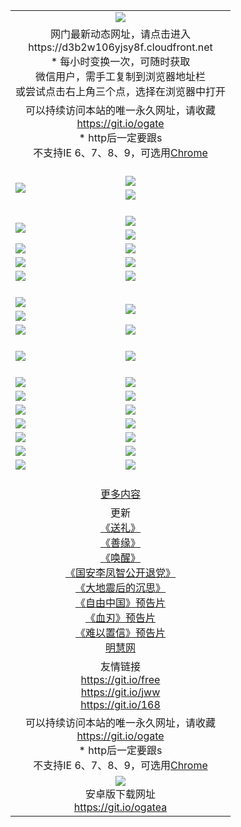 ﻿<table>
  <tr></tr>
  <tr><td colspan=2 align=center><img src="https://cloud.githubusercontent.com/assets/11880933/13434984/f430fae2-e012-11e5-814f-c2df1e82b247.jpg" /></td></tr>
  <tr><td colspan=2 align=center>网门最新动态网址，请点击进入
<br>https://d3b2w106yjsy8f.cloudfront.net
    <br/>* 每小时变换一次，可随时获取<br/>微信用户，需手工复制到浏览器地址栏<br>或尝试点击右上角三个点，选择在浏览器中打开
    <!--br>* IE6打开动态网址须在选项中勾选TLS 1.0--></td>
  </tr>
  <tr>
    <td colspan=2 align=center>可以持续访问本站的唯一永久网址，请收藏<br/><a href="https://git.io/ogate" target="_blank">https://git.io/ogate</a><br/>* http后一定要跟s<br/>不支持IE 6、7、8、9，可选用<a href="https://d3b2w106yjsy8f.cloudfront.net/ogUP.aspx?name=0ChromePortable.zip">Chrome</a></td>
  </tr>
  <tr height="20">
  <tr>
    <td rowspan=2><a href="https://d3b2w106yjsy8f.cloudfront.net/ogUP.aspx?name=11DKC.mp4&list=11DKC" target="_blank"><img src="https://d3b2w106yjsy8f.cloudfront.net/Up/11DKC1.jpg" /></a></td> 
    <td><div><a href="https://d3b2w106yjsy8f.cloudfront.net/ogUP.aspx?name=LRWS.mp4&list=LRWS" target="_blank"><img src="https://d3b2w106yjsy8f.cloudfront.net/Up/LRWS.jpg" /></a></td>
   </tr>
  <tr>
    <td><a href="https://d3b2w106yjsy8f.cloudfront.net/ogView.aspx" target="_blank"><img src="https://d3b2w106yjsy8f.cloudfront.net/Up/11TGKDY.jpg" /></a></td>
  </tr>
  <tr height="20">
  <tr>
    <td rowspan=2><a href="https://d3b2w106yjsy8f.cloudfront.net/ogUP.aspx?name=4EE/DJ.mp4&list=4EEDJ" target="_blank"><img src="https://d3b2w106yjsy8f.cloudfront.net/Up/4EE/DJ_140.jpg"/></a></td>
    <td><a href="https://d3b2w106yjsy8f.cloudfront.net/ogUP.aspx?name=4EE/ZG.mp4&list=4EEZG" target="_blank"><img src="https://d3b2w106yjsy8f.cloudfront.net/Up/4EE/ZG0.jpg"/></a></td>
    <!--td><a href="https://d3b2w106yjsy8f.cloudfront.net/ogUP.aspx?name=4EE/HQ.mp4&list=4EEHQ" target="_blank"><img src="https://d3b2w106yjsy8f.cloudfront.net/Up/4EE/HQ0.jpg"/></a></td-->
  </tr>
  <tr>
    <td><a href="https://d3b2w106yjsy8f.cloudfront.net/ogUP.aspx?name=4EE/QQ.mp4&list=4EEQQ" target="_blank"><img src="https://d3b2w106yjsy8f.cloudfront.net/Up/4EE/QQ0.jpg"/></a></td>
  </tr>
            <tr>
                <td><a href="https://d3b2w106yjsy8f.cloudfront.net/ogUP.aspx?name=4EE/HD.mp4&list=4EEHD" target="_blank"><img src="https://d3b2w106yjsy8f.cloudfront.net/Up/4EE/HD0.jpg"/></a></td>
                <td><a href="https://d3b2w106yjsy8f.cloudfront.net/ogUP.aspx?name=4EE/GX.mp4&list=4EEGX" target="_blank"><img src="https://d3b2w106yjsy8f.cloudfront.net/Up/4EE/GX0.jpg"/></a></td>
            </tr>
            <tr>
                <td><a href="https://d3b2w106yjsy8f.cloudfront.net/ogUP.aspx?name=4EE/TX.mp4&list=4EETX" target="_blank"><img src="https://d3b2w106yjsy8f.cloudfront.net/Up/4EE/TX0.jpg"/></a></td>
                <td><a href="https://d3b2w106yjsy8f.cloudfront.net/ogUP.aspx?name=4EE/WZ.mp4&list=4EEWZ" target="_blank"><img src="https://d3b2w106yjsy8f.cloudfront.net/Up/4EE/WZ0.jpg"/></a></td>
            </tr>
  <tr>
    <td><a href="https://d3b2w106yjsy8f.cloudfront.net/onCO.aspx?ob=600%CA%C2%CE%EF&op=%D4%F6%C9%BE%B8%C4&args=WH1~%23%C0%E0%D0%CD6%D0%C2%CE%C5%7c%23%C0%E0%D0%CD6%C6%C0%C2%DB" target="_blank"><img src="https://d3b2w106yjsy8f.cloudfront.net/Up/0WZ.jpg" /></a></td>
    <td><a href="https://d3b2w106yjsy8f.cloudfront.net/onCO.aspx?ob=600%CA%C2%CE%EF&op=%D4%F6%C9%BE%B8%C4&args=WH1~%23%D3%C3%BB%A7" target="_blank"><img src="https://d3b2w106yjsy8f.cloudfront.net/Up/0WB.jpg" /></a></td>
  </tr>
  <tr height="20">
  <tr>
    <td><a href="https://d3b2w106yjsy8f.cloudfront.net/ogUP.aspx?name=JQR.mp4&count=2" target="_blank"><img src="https://d3b2w106yjsy8f.cloudfront.net/Up/JQR.jpg" /></a></td>   
    <td rowspan=2><a href="https://d3b2w106yjsy8f.cloudfront.net/ogUP.aspx?name=JP.mp4&count=9" target="_blank"><img src="https://d3b2w106yjsy8f.cloudfront.net/Up/JP.jpg" /></td>
  </tr>
  <tr>
    <td><a href="https://d3b2w106yjsy8f.cloudfront.net/ogUP.aspx?name=WH.mp4" target="_blank"><img src="https://d3b2w106yjsy8f.cloudfront.net/Up/WH.jpg" /></a></td>
  </tr>
  <tr>
    <td><a href="https://d3b2w106yjsy8f.cloudfront.net/ogUP.aspx?name=SSZJ.mp4&list=SSZJ" target="_blank"><img src="https://d3b2w106yjsy8f.cloudfront.net/Up/SSZJ.jpg" /></a></td>
    <td><a href="https://d3b2w106yjsy8f.cloudfront.net/ogUP.aspx?name=WLSH.mp4&count=2" target="_blank"><img src="https://d3b2w106yjsy8f.cloudfront.net/Up/WLSH.jpg" /></a</td>
  </tr>
  <tr height="20">
  <tr>
    <td><a href="https://d3b2w106yjsy8f.cloudfront.net/ogUP.aspx?name=ZY.mp4&count=2015|16" target="_blank"><img src="https://d3b2w106yjsy8f.cloudfront.net/Up/ZY.jpg" /></a</td>
    <td><a href="https://d3b2w106yjsy8f.cloudfront.net/ogUP.aspx?name=XTFY.mp4&count=B|2,A|24" target="_blank"><img src="https://d3b2w106yjsy8f.cloudfront.net/Up/XTFY.jpg" /></a></td>
  </tr>
  <tr height="20">
  </tr>
  <!--tr>
    <td><a href="https://d3b2w106yjsy8f.cloudfront.net/ogUP.aspx?name=4EE/GX.mp4&list=4EEGX" target="_blank"><img src="https://d3b2w106yjsy8f.cloudfront.net/Up/4EE/GX0.jpg"/></a></td>
    <td><a href="https://d3b2w106yjsy8f.cloudfront.net/ogUP.aspx?name=4EE/HD.mp4&list=4EEHD" target="_blank"><img src="https://d3b2w106yjsy8f.cloudfront.net/Up/4EE/HD0.jpg"/></a></td>
  </tr>
  <tr>
    <td><a href="https://d3b2w106yjsy8f.cloudfront.net/ogUP.aspx?name=4EE/TX.mp4&list=4EETX" target="_blank"><img src="https://d3b2w106yjsy8f.cloudfront.net/Up/4EE/TX0.jpg"/></a></td>
    <td><a href="https://d3b2w106yjsy8f.cloudfront.net/ogUP.aspx?name=4EE/WZ.mp4&list=4EEWZ" target="_blank"><img src="https://d3b2w106yjsy8f.cloudfront.net/Up/4EE/WZ0.jpg"/></a></td>
  </tr-->
  <tr>
    <td><a href="https://d3b2w106yjsy8f.cloudfront.net/onUP.aspx?name=https://du172fz170yac.cloudfront.net/" target="_blank"><img src="https://d3b2w106yjsy8f.cloudfront.net/Up/0DTW.jpg"/></a></td>
    <td><a href="https://d3b2w106yjsy8f.cloudfront.net/onUP.aspx?name=https://d240ns8up8earz.cloudfront.net/acenter/" target="_blank"><img src="https://d3b2w106yjsy8f.cloudfront.net/Up/0TDW.jpg" /></a></td>
  </tr>
  <tr>
    <td><a href="https://d3b2w106yjsy8f.cloudfront.net/onUP.aspx?name=https://d4508d6vomz2p.cloudfront.net/gb/nsc413.htm" target="_blank"><img src="https://d3b2w106yjsy8f.cloudfront.net/Up/0DJY.jpg" /></a></td>
    <td><a href="https://d3b2w106yjsy8f.cloudfront.net/onUP.aspx?name=https://d4apjbhkuxer1.cloudfront.net/xtr/gb/prog204.html" target="_blank"><img src="https://d3b2w106yjsy8f.cloudfront.net/Up/0XTR.jpg" /></a></td>
  </tr>
  <tr>
    <td><a href="https://d3b2w106yjsy8f.cloudfront.net/onUP.aspx?name=https://d3aj00iefsmfgc.cloudfront.net/" target="_blank"><img src="https://d3b2w106yjsy8f.cloudfront.net/Up/0MHW.jpg" /></a></td>
    <td><a href="https://d3b2w106yjsy8f.cloudfront.net/onUP.aspx?name=https://d20wz7qt14x5d2.cloudfront.net/" target="_blank"><img src="https://d3b2w106yjsy8f.cloudfront.net/Up/0ZJW.jpg" /></a></td>
  </tr>
  <tr>
    <td><a href="https://d3b2w106yjsy8f.cloudfront.net/ogUP.aspx?name=0FG.zip" target="_blank"><img src="https://d3b2w106yjsy8f.cloudfront.net/Up/0FG.jpg" /></a></td>
    <td><a href="https://d3b2w106yjsy8f.cloudfront.net/ogUP.aspx?name=0FGA.apk" target="_blank"><img src="https://d3b2w106yjsy8f.cloudfront.net/Up/0FGA.jpg" /></a></td>
  </tr>
  <tr>
    <td><a href="https://d3b2w106yjsy8f.cloudfront.net/ogUP.aspx?name=0U.zip" target="_blank"><img src="https://d3b2w106yjsy8f.cloudfront.net/Up/0U.jpg" /></a></td>
    <td><a href="https://d3b2w106yjsy8f.cloudfront.net/ogUP.aspx?name=0UA.apk" target="_blank"><img src="https://d3b2w106yjsy8f.cloudfront.net/Up/0UA.jpg" /></a></td>
  </tr>
  <tr>
    <td><a href="https://d3b2w106yjsy8f.cloudfront.net/ogUP.aspx?name=0iPPOTV.zip" target="_blank"><img src="https://d3b2w106yjsy8f.cloudfront.net/Up/0iPPOTV.jpg" /></a></td>
    <td><a href="https://d3b2w106yjsy8f.cloudfront.net/ogUP.aspx?name=0iNTD.apk" target="_blank"><img src="https://d3b2w106yjsy8f.cloudfront.net/Up/0iNTD.jpg" /></a></td>
  </tr>
  <!--tr>
    <td><a href="https://d3b2w106yjsy8f.cloudfront.net/ogNice.aspx" target="_blank"><img src="https://d3b2w106yjsy8f.cloudfront.net/Up/0WCYY.jpg" /></a></td>
    <td><a href="https://d3b2w106yjsy8f.cloudfront.net/onCO.aspx?list=XWPL&mode=m" target="_blank"><img src="https://d3b2w106yjsy8f.cloudfront.net/Up/0WZTT.jpg" /></a></td> 
  </tr-->
  <tr>
    <td><a href="https://d3b2w106yjsy8f.cloudfront.net/ogDY.aspx" target="_blank"><img src="https://d3b2w106yjsy8f.cloudfront.net/Up/0FK.jpg" /></a></td>
    <td><a href="https://d3b2w106yjsy8f.cloudfront.net/ogST.aspx" target="_blank"><img src="https://d3b2w106yjsy8f.cloudfront.net/Up/0ST.jpg" /></a></td> 
  </tr>
  <tr height="20">
  <tr>
    <td colspan=2 align=center><a href="https://d3b2w106yjsy8f.cloudfront.net/ogNice.aspx">更多内容</a>
    </td>
  </tr>
  <tr>
    <td colspan=2 align=center>更新<br>
      <a href="https://d3b2w106yjsy8f.cloudfront.net/ogUP.aspx?name=4ESL.mp4" target="_blank">《送礼》</a><br>
      <a href="https://d3b2w106yjsy8f.cloudfront.net/ogUP.aspx?name=4ESY.mp4" target="_blank">《善缘》</a><br>
      <a href="https://d3b2w106yjsy8f.cloudfront.net/ogUP.aspx?name=4EHX.mp4" target="_blank">《唤醒》</a><br>
      <a href="https://d3b2w106yjsy8f.cloudfront.net/ogUP.aspx?name=4LFZ.mp4" target="_blank">《国安李凤智公开退党》</a><br>
      <a href="https://d3b2w106yjsy8f.cloudfront.net/ogUP.aspx?name=4DDZHDCS.mp4" target="_blank">《大地震后的沉思》</a><br>
      <a href="https://d3b2w106yjsy8f.cloudfront.net/ogUP.aspx?name=11ZYZG0.mp4" target="_blank">《自由中国》预告片</a><br>
      <a href="https://d3b2w106yjsy8f.cloudfront.net/ogUP.aspx?name=11XR.mp4" target="_blank">《血刃》预告片</a><br>
      <a href="https://d3b2w106yjsy8f.cloudfront.net/ogUP.aspx?name=11NYZX.mp4&count=2" target="_blank">《难以置信》预告片</a><br>
      <a href="https://d3b2w106yjsy8f.cloudfront.net/onUP.aspx?name=https://www.minghui.org/" target="_blank">明慧网</a>
    </td>
  </tr>
  <tr>
    <td colspan=2 align=center>友情链接<br>
      <a href="https://git.io/free" target="_blank">https://git.io/free</a><br/>
      <a href="https://git.io/jww" target="_blank">https://git.io/jww</a><br/>
      <a href="https://git.io/168" target="_blank">https://git.io/168</a>
    </td>
  </tr>
  <tr>
    <td colspan=2 align=center>可以持续访问本站的唯一永久网址，请收藏<br/><a href="https://git.io/ogate" target="_blank">https://git.io/ogate</a><br/>* http后一定要跟s<br/>不支持IE 6、7、8、9，可选用<a href="https://d3b2w106yjsy8f.cloudfront.net/ogUP.aspx?name=0ChromePortable.zip">Chrome</a></td>
  </tr>
  <tr>
    <td colspan=2 align=center><a href="https://d3b2w106yjsy8f.cloudfront.net/ogUP.aspx?name=0oGate.apk" target="_blank"><img src="https://cloud.githubusercontent.com/assets/11880933/13720399/75e143ee-e842-11e5-9f0a-1421f423c80f.jpg" /></a><br>安卓版下载网址<br><a href="https://git.io/ogatea">https://git.io/ogatea</a></td>
  </tr>
  <!--tr>
    <td colspan=2 align=center>可能失效的动态网址
    </td>
  </tr-->
</table>
